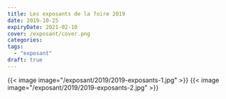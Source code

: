 ```yaml
---
title: Les exposants de la foire 2019
date: 2019-10-25
expiryDate: 2021-02-10
cover: /exposant/cover.png
categories:
tags:
  - "exposant"
draft: true
---
```

<!--more-->
{{< image image="/exposant/2019/2019-exposants-1.jpg" >}}
{{< image image="/exposant/2019/2019-exposants-2.jpg" >}}
